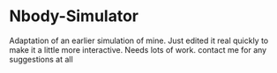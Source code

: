 # Nbody-Simulator
Adaptation of an earlier simulation of mine. Just edited it real quickly to make it a little more interactive. Needs lots of work. contact me for any suggestions at all
